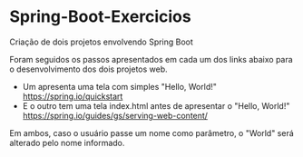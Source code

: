 # Spring-Boot-Exercicios
Criação de dois projetos envolvendo Spring Boot

Foram seguidos os passos apresentados em cada um dos links abaixo para o desenvolvimento dos dois projetos web.
- Um apresenta uma tela com simples "Hello, World!"  https://spring.io/quickstart
- E o outro tem uma tela index.html antes de apresentar o "Hello, World!"  https://spring.io/guides/gs/serving-web-content/

Em ambos, caso o usuário passe um nome como parâmetro, o "World" será alterado pelo nome informado.
